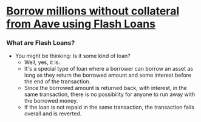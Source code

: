 # [Borrow millions without collateral from Aave using Flash Loans](https://learnweb3.io/degrees/ethereum-developer-degree/senior/borrow-millions-without-collateral-from-aave-using-flash-loans/)

### What are Flash Loans?
- You might be thinking: Is it some kind of loan?
    - Well, yes, it is.
    - It's a special type of loan where a borrower can borrow an asset as long as they return the borrowed amount and some interest before the end of the transaction.
    - Since the borrowed amount is returned back, with interest, in the same transaction, there is no possibility for anyone to run away with the borrowed money.
    - If the loan is not repaid in the same transaction, the transaction fails overall and is reverted.
